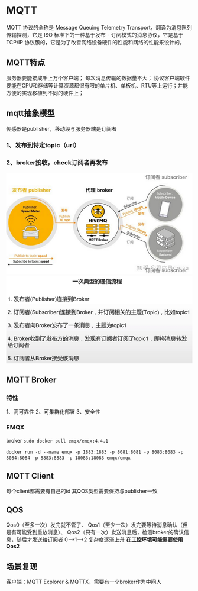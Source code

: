 # MQTT
MQTT 协议的全称是 Message Queuing Telemetry Transport，翻译为消息队列传输探测，它是 ISO 标准下的一种基于发布 - 订阅模式的消息协议，它是基于 TCP/IP 协议簇的，它是为了改善网络设备硬件的性能和网络的性能来设计的。


## MQTT特点
服务器要能接成千上万个客户端；
每次消息传输的数据量不大；
协议客户端软件要能在CPU和存储等计算资源都很有限的单片机、单板机、RTU等上运行；并能方便的实现移植到不同的硬件上；

## mqtt抽象模型
传感器是publisher，移动段与服务器端是订阅者
### 1、发布到特定topic（url）
### 2、broker接收，check订阅者再发布
![](assets/MQTT-5f53a12e.png)
![](assets/MQTT-2051d878.png)

## MQTT Broker
### 特性
1、高可靠性
2、可集群化部署
3、安全性
### EMQX
broker
```sudo docker pull emqx/emqx:4.4.1```
```
docker run -d --name emqx -p 1883:1883 -p 8081:8081 -p 8083:8083 -p 8084:8084 -p 8883:8883 -p 18083:18083 emqx/emqx
```

## MQTT Client
每个client都需要有自己的id
其QOS类型需要保持与publisher一致

## QOS
Qos0（至多一次）发完就不管了、
Qos1（至少一次）发完要等待消息确认（但是有可能受到重放消息）、
Qos2（只有一次）发送消息后，检测broker的确认信息，随后才发送给订阅者
0-->1-->2 复杂度逐渐上升
**在工控环境可能需要使用Qos2**

## 场景复现
客户端：MQTT Explorer & MQTTX，需要有一个broker作为中间人

